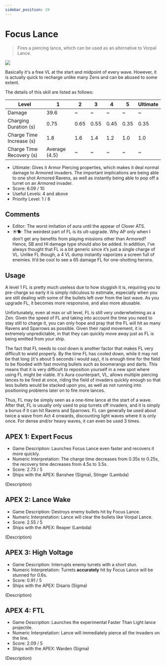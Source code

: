 ```yaml
---
sidebar_position: 19
---
```


# Focus Lance

> Fires a piercing lance, which can be used as an alternative to Vorpal Lance.

<img src="/terms/fl.png" style={{zoom:0.85}}/>

Basically it's a free VL at the start and midpoint of every wave. However, it is actually quick to recharge unlike many Zens and can be abused to some extent.

The details of this skill are listed as follows:

| Level                    | 1             | 2    | 3    | 4    | 5    | Ultimate |
| ------------------------ | ------------- | ---- | ---- | ---- | ---- | -------- |
| Damage                   | 39.6          | ~    | ~    | ~    | ~    | ~        |
| Charging Duration (s)    | 0.75          | 0.65 | 0.55 | 0.45 | 0.35 | 0.35     |
| Charge Time Increase (s) | 1.8           | 1.6  | 1.4  | 1.2  | 1.0  | 1.0      |
| Charge Time Recovery (s) | Average (4.5) | ~    | ~    | ~    | ~    | ~        |

- Ultimate: Gives it Armor Piercing properties, which makes it deal normal damage to Armored invaders. The important implications are being able to one shot Armored Ravens, as well as instantly being able to pop off a turret on an Armored invader.
- Score: 6.09 / 10
- Useful Levels: 4 and above
- Priority Level: 1 / 8

## Comments

- Editor: The worst imitation of aura until the appear of Clover ATS.
- ☀🐕: The weirdest part of FL is its ult-upgrade. Why AP only when I don’t get any benefits from playing missions other than Armored? Hence, SB and HI damage type should also be added. In addition, I’ve always thought that FL is a bit generic since it’s just a single charge of VL. Unlike FL though, a 4 VL dump instantly vaporizes a screen full of enemies. It’d be cool to see a 65 damage FL for one-shotting herons.

## Usage

A level 1 FL is pretty much useless due to how sluggish it is, requiring you to pre-charge so early it is simply ridiculous to estimate, especially when you are still dealing with some of the bullets left over from the last wave. As you upgrade FL, it becomes more responsive, and also more abusable.

Unfortunately, even at max or ult level, FL is still very underwhelming as a Zen. Given the speed of FL and taking into account the time you need to stay still to charge it, you can only hope and pray that the FL will hit as many Ravens and Sparrows as possible. Given their rapid movement, it is extremely unpredictable, in that they can quickly move away just as FL is being emitted from your ship.

The fact that FL needs to cool down is another factor that makes FL very difficult to wield properly. By the time FL has cooled down, while it may not be that long (it's about 5 seconds i would say), it is enough time for the field to be flooded with fast moving bullets such as boomerangs and darts. This means that it is very difficult to reposition yourself in a new spot where using FL might be viable. It's Aura counterpart, VL, allows multiple piercing lances to be fired at once, riding the field of invaders quickly enough so that less bullets would be stacked upon you, as well as not running into positioning problems later on to fire more lances.

Thus, FL may be simply seen as a one-time lance at the start of a wave. After that, FL is usually only used to pop turrets off invaders, and it is simply a bonus if it can hit Ravens and Sparrows. FL can generally be used about twice a wave from Act 4 onwards, discounting light waves where it is only once. For dense and/or heavy waves, it can even be used 3 times.

## APEX 1: Expert Focus

- Game Description: Launches Focus Lance even faster and recovers it more quickly.
- Numeric Interpretation: The charge time decreases from 0.35s to 0.25s, the recovery time decreases from 4.5s to 3.5s.
- Score: 2.73 / 5
- Ships with the APEX: Banshee (Sigma), Stinger (Lambda)

(Description)

## APEX 2: Lance Wake

- Game Description: Destroys enemy bullets hit by Focus Lance.
- Numeric Interpretation: Lance will clear the bullets like Vorpal Lance.
- Score: 2.55 / 5
- Ships with the APEX: Reaper (Lambda)

(Description)

## APEX 3: High Voltage

- Game Description: Interrupts enemy turrets with a short stun.
- Numeric Interpretation: Turrets **accurately** hit by Focus Lance will be stunned for 0.6s.
- Score: 0.91 / 5
- Ships with the APEX: Disaris (Sigma)

(Description)

## APEX 4: FTL

- Game Description: Launches the experimental Faster Than Light lance projectile.
- Numeric Interpretation: Lance will immediately pierce all the invaders on the line.
- Score: 2.09 / 5
- Ships with the APEX: Warden (Sigma)

(Description)

